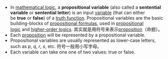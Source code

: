 - In [mathematical logic](https://en.wikipedia.org/wiki/Mathematical_logic "Mathematical logic"), a **propositional variable** (also called a **sentential variable** or **sentential letter**) is an input [variable](https://en.wikipedia.org/wiki/Variable_(mathematics) "Variable (mathematics)") (that can either be **true** or **false**) of a [truth function](https://en.wikipedia.org/wiki/Truth_function "Truth function"). Propositional variables are the basic building-blocks of [propositional formulas](https://en.wikipedia.org/wiki/Propositional_formula "Propositional formula"), used in [propositional logic](https://en.wikipedia.org/wiki/Propositional_logic "Propositional logic") and [higher-order logics](https://en.wikipedia.org/wiki/Higher-order_logic "Higher-order logic").
	其实就是用符号来表示[proposition](1.%20Philosophy/Philosophy%20of%20language/Concepts/Proposition.md)（命题）。
- Each [proposition](1.%20Philosophy/Philosophy%20of%20language/Concepts/Proposition.md) will be represented by a propositional variable.
- Propositional variables are usually represented as lower-case letters, such as *p*, *q*, *r*, *s*, etc.
	符号一般用小写字母。
- Each variable can take one one of two values: true or false.

